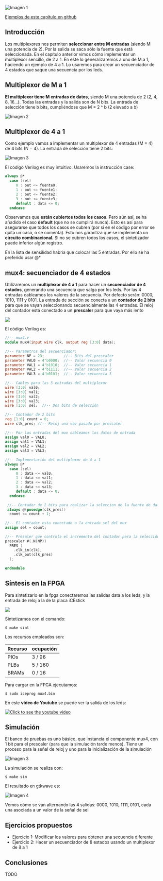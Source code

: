 ![Imagen 1](https://github.com/Obijuan/open-fpga-verilog-tutorial/raw/master/tutorial/ICESTICK/T12-mux-4-1/images/mux4-1.png)

[Ejemplos de este capítulo en github](https://github.com/Obijuan/open-fpga-verilog-tutorial/tree/master/tutorial/ICESTICK/T12-mux-4-1)

## Introducción
Los multiplexores nos permiten **seleccionar entre M entradas** (siendo M una potencia de 2). Por la salida se saca sólo la fuente que está seleccionada. En el capítulo anterior vimos cómo implementar un multiplexor sencillo, de 2 a 1. En este lo generalizaremos a uno de M a 1, haciendo un ejemplo de 4 a 1. Lo usaremos para crear un secuenciador de 4 estados que saque una secuencia por los leds.

## Multiplexor de M a 1

**El multiplexor tiene M entradas de datos**, siendo M una potencia de 2  (2, 4, 8, 16...). Todas las entradas y la salida son de N bits. La entrada de selección tiene b bits, cumpliéndose que M = 2 ^ b  (2 elevado a b)

![Imagen 2](https://github.com/Obijuan/open-fpga-verilog-tutorial/raw/master/tutorial/ICESTICK/T12-mux-4-1/images/mux4-2.png)

## Multiplexor de 4 a 1

Como ejemplo vamos a implementar un multiplexor de 4 entradas (M = 4) de 4 bits (N = 4). La entrada de selección tiene 2 bits:

![Imagen 3](https://github.com/Obijuan/open-fpga-verilog-tutorial/raw/master/tutorial/ICESTICK/T12-mux-4-1/images/mux4-3.png)

El código Verilog es muy intuitivo. Usaremos la instrucción case:

```verilog
always @*
  case (sel)
     0 : out <= fuente0;
     1 : out <= fuente1;
     2 : out <= fuente2;
     3 : out <= fuente3;
     default : data <= 0;
  endcase
```

Observamos que **están cubiertos todos los casos**. Pero aún así, se ha añadido el caso **default** (que no se cumplirá nunca). Esto es así para asegurarse que todos los casos se cubren (por si en el código por error se quita un caso, o se comenta). Esto nos garantiza que se implementa un **circuito combinacional**. Si no se cubren todos los casos, el sintetizador puede inferior algún registro.

En la lista de sensilidad habría que colocar las 5 entradas. Por ello se ha preferido usar @*

## mux4: secuenciador de 4 estados
Utilizaremos un **multiplexor de 4 a 1** para hacer un **secuenciador de 4 estados**, generando una secuencia que salga por los leds. Por las 4 entradas cableamos los valores de la secuencia. Por defecto serán: 0000, 1010, 1111 y 0101. La entrada de sección se conecta a un **contador de 2 bits** para que se vayan seleccionando secuencialmente las 4 entradas.  El reloj del contador está conectado a un **prescaler** para que vaya más lento

![](https://github.com/Obijuan/open-fpga-verilog-tutorial/raw/master/tutorial/ICESTICK/T12-mux-4-1/images/mux4-4.png)

El código Verilog es:

```verilog
//-- mux4.v
module mux4(input wire clk, output reg [3:0] data);
    
//-- Parametros del secuenciador:
parameter NP = 23;         //-- Bits del prescaler
parameter VAL0 = 4'b0000;  //-- Valor secuencia 0
parameter VAL1 = 4'b1010;  //-- Valor secuencia 1
parameter VAL2 = 4'b1111;  //-- Valor secuencia 2
parameter VAL3 = 4'b0101;  //-- Valor secuencia 3
    
//-- Cables para las 5 entradas del multiplexor
wire [3:0] val0;
wire [3:0] val1;
wire [3:0] val2;
wire [3:0] val3;
wire [1:0] sel;  //-- Dos bits de selección
    
//-- Contador de 2 bits
reg [1:0] count = 0;
wire clk_pres; //-- Reloj una vez pasado por prescaler
    
//-- Por las entradas del mux cableamos los datos de entrada
assign val0 = VAL0;
assign val1 = VAL1;
assign val2 = VAL2;
assign val3 = VAL3;
    
//-- Implementación del multiplexor de 4 a 1
always @*
  case (sel)
     0 : data <= val0;
     1 : data <= val1;
     2 : data <= val2;
     3 : data <= val3;
     default : data <= 0;
  endcase
    
 //-- Contador de 2 bits para realizar la seleccion de la fuente de datos
 always @(posedge(clk_pres))
  count <= count + 1;
     
//-- El contador esta conectado a la entrada sel del mux
assign sel = count;
    
//-- Presaler que controla el incremento del contador para la selección
prescaler #(.N(NP))
  PRES (
    .clk_in(clk),
    .clk_out(clk_pres)
  );
    
endmodule
```


## Síntesis en la FPGA

Para sintetizarlo en la fpga conectaremos las salidas data a los leds, y la entrada de reloj a la de la placa iCEstick

![](https://github.com/Obijuan/open-fpga-verilog-tutorial/raw/master/tutorial/ICESTICK/T12-mux-4-1/images/mux4-1.png)

Sintetizamos con el comando:

    $ make sint

Los recursos empleados son:

| Recurso  | ocupación
|----------|-----------
|PIOs      | 3 / 96
|PLBs      | 5 / 160
|BRAMs     | 0 / 16

Para cargar en la FPGA ejecutamos:

    $ sudo iceprog mux4.bin

En este **vídeo de Youtube** se puede ver la salida de los leds:

[![Click to see the youtube video](http://img.youtube.com/vi/6z3PyGcX_eg/0.jpg)](https://www.youtube.com/watch?v=6z3PyGcX_eg)

## Simulación
El banco de pruebas es uno básico, que instancia el componente mux4, con 1 bit para el prescaler (para que la simulación tarde menos). Tiene un proceso para la señal de reloj y uno para la inicialización de la simulación

![Imagen 3](https://github.com/Obijuan/open-fpga-verilog-tutorial/raw/master/tutorial/ICESTICK/T12-mux-4-1/images/mux4-5.png)

La simulación se realiza con:

    $ make sim

El resultado en gtkwave es:

![Imagen 4](https://github.com/Obijuan/open-fpga-verilog-tutorial/raw/master/tutorial/ICESTICK/T12-mux-4-1/images/T12-mux4-sim-1.png)

Vemos cómo se van alternando las 4 salidas: 0000, 1010, 1111, 0101, cada una asociada a un valor de la señal de sel

## Ejercicios propuestos
* Ejercicio 1: Modificar los valores para obtener una secuencia diferente
* Ejercicio 2: Hacer un secuenciador de 8 estados usando un multiplexor de 8 a 1

## Conclusiones
TODO